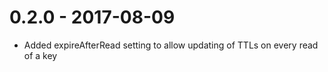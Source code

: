# 0.2.0 - 2017-08-09
- Added expireAfterRead setting to allow updating of TTLs on every read of a
key
